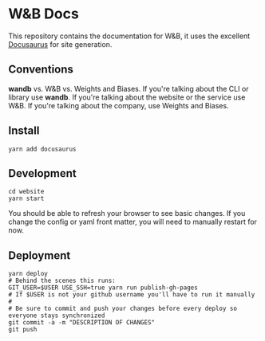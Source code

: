 # W&B Docs

This repository contains the documentation for W&B, it uses the excellent [Docusaurus](https://docusaurus.io) for site generation.

## Conventions

**wandb** vs. W&B vs. Weights and Biases.  If you're talking about the CLI or library use **wandb**.  If you're talking about the website or the service use W&B.  If you're talking about the company, use Weights and Biases.

## Install

```
yarn add docusaurus
```

## Development

```shell
cd website
yarn start
```

You should be able to refresh your browser to see basic changes.  If you change the config or yaml front matter, you will need to manually restart for now.

## Deployment

```shell
yarn deploy
# Behind the scenes this runs:
GIT_USER=$USER USE_SSH=true yarn run publish-gh-pages
# If $USER is not your github username you'll have to run it manually
#
# Be sure to commit and push your changes before every deploy so everyone stays synchronized
git commit -a -m "DESCRIPTION OF CHANGES"
git push
```
